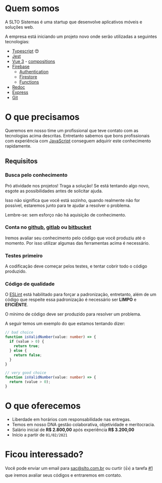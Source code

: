 # Quem somos

A SLTO Sistemas é uma startup que desenvolve aplicativos móveis e soluções web.

A empresa está iniciando um projeto novo onde serão utilizadas a seguintes tecnologias:

- [Typescript](https://www.typescriptlang.org/) :heart_eyes:
- [Jest](https://jestjs.io/)
- [Vue 3](https://v3.vuejs.org/) - [compositions](https://v3.vuejs.org/api/composition-api.html)
- [Firebase](https://firebase.google.com/)
  - [Authentication](https://firebase.google.com/docs/auth)
  - [Firestore](https://firebase.google.com/docs/firestore)
  - [Functions](https://firebase.google.com/docs/functions)
- [Redoc](https://github.com/Redocly/redoc)
- [Express](http://expressjs.com/)
- [Git](https://git-scm.com/)

# O que precisamos

Queremos em nosso time um profissional que teve contato com as tecnologias acima descritas.
Entretanto sabemos que bons profissionais com experiência com [JavaScript](https://developer.mozilla.org/pt-BR/docs/Web/JavaScript) conseguem adquirir este conhecimento rapidamente.

## Requisitos

### Busca pelo conhecimento
Pró atividade nos projetos! 
Traga a solução!
Se está tentando algo novo, esgote as possibilidades antes de solicitar ajuda.

Isso não significa que você está sozinho, quando realmente não for possível, estaremos junto para te ajudar a resolver o problema.

Lembre-se: sem esforço não há aquisição de conhecimento.

### Conta no [github](https://github.com/), [gitlab](https://gitlab.com/) ou [bitbucket](https://bitbucket.org/)

Iremos avaliar seu conhecimento pelo código que você produziu até o momento.
Por isso utilizar algumas das ferramentas acima é necessário.

### Testes primeiro

A codificação deve começar pelos testes, e tentar cobrir todo o código produzido.

### Código de qualidade

O [ESLint](https://eslint.org/) está habilitado para forçar a padronização, entretanto, além de um código que respeite essa padronização é necessário ser **LIMPO** e **EFICIÊNTE**.

O mínimo de código deve ser produzido para resolver um problema.

A seguir temos um exemplo do que estamos tentando dizer:

```typescript
// bad choice
function isValidNumber(value: number) => {
  if (value > 0) {
    return true;
  } else {
    return false;
  }
}

// very good choice
function isValidNumber(value: number) => {
  return (value > 0);
}
```

# O que oferecemos

- Liberdade em horários com responsabilidade nas entregas.
- Temos em nosso DNA gestão colaborativa, objetividade e meritocracia.
- Salário inicial de **R$ 2.800,00** após experiência **R$ 3.200,00**
- Início a partir de `01/02/2021`

# Ficou interessado?

Você pode enviar um email para [sac@slto.com.br](mailto:sac@slto.com.br)
ou curtir (:thumbsup:) a tarefa [#1](https://github.com/solutosoft/contratacao/issues/1) que iremos avaliar seus códigos e entraremos em contato.














